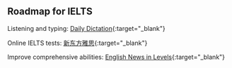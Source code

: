 
## Roadmap for IELTS

Listening and typing: [Daily Dictation](https://dailydictation.com/){:target="_blank"}

Online IELTS tests: [新东方雅思](https://ieltscat.xdf.cn/){:target="_blank"}

Improve comprehensive abilities: [English News in Levels](https://englishnewsinlevels.com/){:target="_blank"}